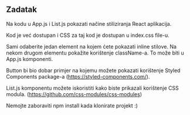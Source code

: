 ## Zadatak

Na kodu u App.js i List.js pokazati načine stiliziranja React aplikacija.

Kod je već dostupan i CSS za taj kod je dostupan u index.css file-u.

Sami odaberite jedan element na kojem ćete pokazati inline stilove. Na nekom drugom elementu pokažite korištenje className-a. To može biti u App.js komponenti.

Button bi bio dobar primjer na kojemu možete pokazati korištenje Styled Components package-a (https://styled-components.com/).

List.js komponentu možete iskoristiti kako biste prikazali korištenje CSS modula. (https://github.com/css-modules/css-modules)

Nemojte zaboraviti npm install kada klonirate projekt :)
